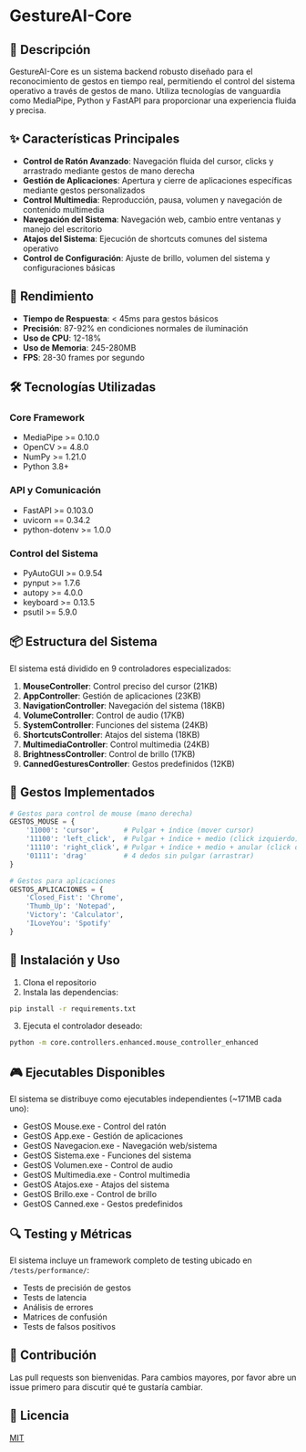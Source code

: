 # GestureAI-Core

## 🎯 Descripción
GestureAI-Core es un sistema backend robusto diseñado para el reconocimiento de gestos en tiempo real, permitiendo el control del sistema operativo a través de gestos de mano. Utiliza tecnologías de vanguardia como MediaPipe, Python y FastAPI para proporcionar una experiencia fluida y precisa.

## ✨ Características Principales

- **Control de Ratón Avanzado**: Navegación fluida del cursor, clicks y arrastrado mediante gestos de mano derecha
- **Gestión de Aplicaciones**: Apertura y cierre de aplicaciones específicas mediante gestos personalizados
- **Control Multimedia**: Reproducción, pausa, volumen y navegación de contenido multimedia
- **Navegación del Sistema**: Navegación web, cambio entre ventanas y manejo del escritorio
- **Atajos del Sistema**: Ejecución de shortcuts comunes del sistema operativo
- **Control de Configuración**: Ajuste de brillo, volumen del sistema y configuraciones básicas

## 🚀 Rendimiento

- **Tiempo de Respuesta**: < 45ms para gestos básicos
- **Precisión**: 87-92% en condiciones normales de iluminación
- **Uso de CPU**: 12-18%
- **Uso de Memoria**: 245-280MB
- **FPS**: 28-30 frames por segundo

## 🛠️ Tecnologías Utilizadas

### Core Framework
- MediaPipe >= 0.10.0
- OpenCV >= 4.8.0
- NumPy >= 1.21.0
- Python 3.8+

### API y Comunicación
- FastAPI >= 0.103.0
- uvicorn == 0.34.2
- python-dotenv >= 1.0.0

### Control del Sistema
- PyAutoGUI >= 0.9.54
- pynput >= 1.7.6
- autopy >= 4.0.0
- keyboard >= 0.13.5
- psutil >= 5.9.0

## 📦 Estructura del Sistema

El sistema está dividido en 9 controladores especializados:

1. **MouseController**: Control preciso del cursor (21KB)
2. **AppController**: Gestión de aplicaciones (23KB)
3. **NavigationController**: Navegación del sistema (18KB)
4. **VolumeController**: Control de audio (17KB)
5. **SystemController**: Funciones del sistema (24KB)
6. **ShortcutsController**: Atajos del sistema (18KB)
7. **MultimediaController**: Control multimedia (24KB)
8. **BrightnessController**: Control de brillo (17KB)
9. **CannedGesturesController**: Gestos predefinidos (12KB)

## 🤚 Gestos Implementados

```python
# Gestos para control de mouse (mano derecha)
GESTOS_MOUSE = {
    '11000': 'cursor',      # Pulgar + índice (mover cursor)
    '11100': 'left_click',  # Pulgar + índice + medio (click izquierdo)
    '11110': 'right_click', # Pulgar + índice + medio + anular (click derecho)
    '01111': 'drag'         # 4 dedos sin pulgar (arrastrar)
}

# Gestos para aplicaciones
GESTOS_APLICACIONES = {
    'Closed_Fist': 'Chrome',
    'Thumb_Up': 'Notepad',
    'Victory': 'Calculator',
    'ILoveYou': 'Spotify'
}
```

## 🔧 Instalación y Uso

1. Clona el repositorio
2. Instala las dependencias:
```bash
pip install -r requirements.txt
```

3. Ejecuta el controlador deseado:
```bash
python -m core.controllers.enhanced.mouse_controller_enhanced
```

## 🎮 Ejecutables Disponibles

El sistema se distribuye como ejecutables independientes (~171MB cada uno):

- GestOS Mouse.exe - Control del ratón
- GestOS App.exe - Gestión de aplicaciones
- GestOS Navegacion.exe - Navegación web/sistema
- GestOS Sistema.exe - Funciones del sistema
- GestOS Volumen.exe - Control de audio
- GestOS Multimedia.exe - Control multimedia
- GestOS Atajos.exe - Atajos del sistema
- GestOS Brillo.exe - Control de brillo
- GestOS Canned.exe - Gestos predefinidos

## 🔍 Testing y Métricas

El sistema incluye un framework completo de testing ubicado en `/tests/performance/`:

- Tests de precisión de gestos
- Tests de latencia
- Análisis de errores
- Matrices de confusión
- Tests de falsos positivos

## 🤝 Contribución

Las pull requests son bienvenidas. Para cambios mayores, por favor abre un issue primero para discutir qué te gustaría cambiar.

## 📝 Licencia

[MIT](https://choosealicense.com/licenses/mit/)
